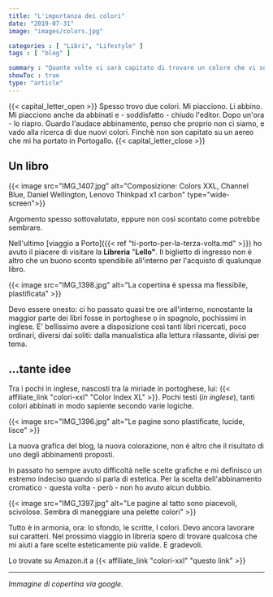 ```yaml
---
title: "L'importanza dei colori"
date: "2019-07-31"
image: "images/colors.jpg"

categories : [ "Libri", "Lifestyle" ]
tags : [ "blog" ]

summary : "Quante volte vi sarà capitato di trovare un colore che vi soddisfa, che vi appaga la vista. Vi mette alla ricerca di un secondo colore, per abbinarlo. E lo trovate. Poi, a mente fredda, guardate l'accostamento, e vi pentite della scelta fatta..."
showToc : true
type: "article"
---
```


{{< capital_letter_open >}}
Spesso trovo due colori. Mi piacciono. Li abbino. Mi piacciono anche da abbinati e - soddisfatto - chiudo l'editor. Dopo un'ora - lo riapro. Guardo l'audace abbinamento, penso che proprio non ci siamo, e vado alla ricerca di due nuovi colori.
Finchè non son capitato su un aereo che mi ha portato in Portogallo.
{{< capital_letter_close >}}

## Un libro

{{< image src="IMG_1407.jpg" alt="Composizione: Colors XXL, Channel Blue, Daniel Wellington, Lenovo Thinkpad x1 carbon" type="wide-screen">}}

Argomento spesso sottovalutato, eppure non così scontato come potrebbe sembrare.

Nell'ultimo [viaggio a Porto]({{< ref "ti-porto-per-la-terza-volta.md" >}}) ho avuto il piacere di visitare la **Libreria** "**Lello"**. Il biglietto di ingresso non è altro che un buono sconto spendibile all'interno per l'acquisto di qualunque libro.

{{< image src="IMG_1398.jpg" alt="La copertina è spessa ma flessibile, plastificata" >}}

Devo essere onesto: ci ho passato quasi tre ore all'interno, nonostante la maggior parte dei libri fosse in portoghese o in spagnolo, pochissimi in inglese. E' bellissimo avere a disposizione così tanti libri ricercati, poco ordinari, diversi dai soliti: dalla manualistica alla lettura rilassante, divisi per tema.

## ...tante idee

Tra i pochi in inglese, nascosti tra la miriade in portoghese, lui: {{< affiliate_link "colori-xxl" "Color Index XL" >}}. Pochi testi (_in inglese_), tanti colori abbinati in modo sapiente secondo varie logiche.

{{< image src="IMG_1396.jpg" alt="Le pagine sono plastificate, lucide, lisce" >}}

La nuova grafica del blog, la nuova colorazione, non è altro che il risultato di uno degli abbinamenti proposti.

In passato ho sempre avuto difficoltà nelle scelte grafiche e mi definisco un estremo indeciso quando si parla di estetica. Per la scelta dell'abbinamento cromatico - questa volta - però - non ho avuto alcun dubbio.

{{< image src="IMG_1397.jpg" alt="Le pagine al tatto sono piacevoli, scivolose. Sembra di maneggiare una pelette colori" >}}

Tutto è in armonia, ora: lo sfondo, le scritte, I colori. Devo ancora lavorare sui caratteri. Nel prossimo viaggio in libreria spero di trovare qualcosa che mi aiuti a fare scelte esteticamente più valide. E gradevoli.

Lo trovate su Amazon.it a {{< affiliate_link "colori-xxl" "questo link" >}}

* * *

_Immagine di copertina via google._
